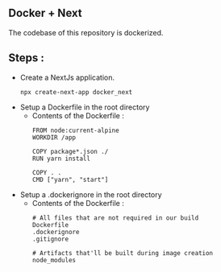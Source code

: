 ## Docker + Next

The codebase of this repository is dockerized.

## Steps :
- Create a NextJs application.
    ```
    npx create-next-app docker_next
    ```
- Setup a Dockerfile in the root directory
  - Contents of the Dockerfile :
    ```
    FROM node:current-alpine
    WORKDIR /app

    COPY package*.json ./
    RUN yarn install

    COPY . .
    CMD ["yarn", "start"]
    ```
- Setup a .dockerignore in the root directory
  - Contents of the Dockerfile :
    ```
    # All files that are not required in our build
    Dockerfile
    .dockerignore
    .gitignore

    # Artifacts that'll be built during image creation
    node_modules
    ```